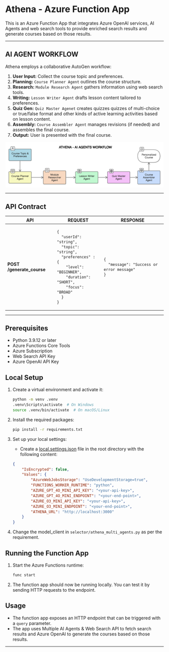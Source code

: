 # Athena - Azure Function App

This is an Azure Function App that integrates Azure OpenAI services, AI Agents and web search tools to provide enriched search results and generate courses based on those results.

---

## AI AGENT WORKFLOW

Athena employs a collaborative AutoGen workflow:

1.  **User Input:** Collect the course topic and preferences.
2.  **Planning:** `Course Planner Agent` outlines the course structure.
3.  **Research:** `Module Research Agent` gathers information using web search tools.
4.  **Writing:** `Lesson Writer Agent` drafts lesson content tailored to preferences.
5.  **Quiz Gen:** `Quiz Master Agenet` creates quizzes quizzes of multi-choice or true/false format and other kinds of active learning activities based on lesson content.
9.  **Assembly:** `Course Assembler Agent` manages revisions (if needed) and assembles the final course.
7. **Output:** User is presented with the final course.

![Athena - AI Agent Workflow](./AgentWorkflow.png)

---


## API Contract

<table>
  <thead>
    <tr>
      <th>API</th>
      <th>REQUEST</th>
      <th>RESPONSE</th>
    </tr>
  </thead>
  <tbody>
    <tr>
      <td><strong>POST /generate_course</strong></td>
      <td>
        <pre><code>{
  "userId": "string",
  "topic": "string",
  "preferences" : {
    "level": "BEGINNER",
    "duration": "SHORT",
    "focus": "BROAD"
  }
}</code></pre>
      </td>
      <td><pre><code>{
  "message": "Success or error message"
}</code></pre>
        </td>
    </tr>
  </tbody>
  <table>


---

## Prerequisites

- Python 3.9.12 or later
- Azure Functions Core Tools
- Azure Subscription
- Web Search API Key
- Azure OpenAI API Key

## Local Setup

1. Create a virtual environment and activate it:
    ```sh
    python -m venv .venv
    .venv\Scripts\activate  # On Windows
    source .venv/bin/activate  # On macOS/Linux
    ```

2. Install the required packages:
    ```sh
    pip install -r requirements.txt
    ```

3. Set up your local settings:
    - Create a [local.settings.json](http://_vscodecontentref_/0) file in the root directory with the following content:
    ```json
    {
        "IsEncrypted": false,
        "Values": {
            "AzureWebJobsStorage": "UseDevelopmentStorage=true",
            "FUNCTIONS_WORKER_RUNTIME": "python",
            "AZURE_GPT_4O_MINI_API_KEY": "<your-api-key>",
            "AZURE_GPT_4O_MINI_ENDPOINT": "<your-end-point>",
            "AZURE_O3_MINI_API_KEY": "<your-api-key>",
            "AZURE_O3_MINI_ENDPOINT": "<your-end-point>",
            "ATHENA_URL": "http://localhost:3000"
        }
    }
    ```

4. Change the model_client in `selector/athena_multi_agents.py` as per the requirement.

## Running the Function App

1. Start the Azure Functions runtime:
    ```sh
    func start
    ```

2. The function app should now be running locally. You can test it by sending HTTP requests to the endpoint.

## Usage

- The function app exposes an HTTP endpoint that can be triggered with a `query` parameter.
- The app uses Multiple AI Agents & Web Search API to fetch search results and Azure OpenAI to generate the courses based on those results.

---